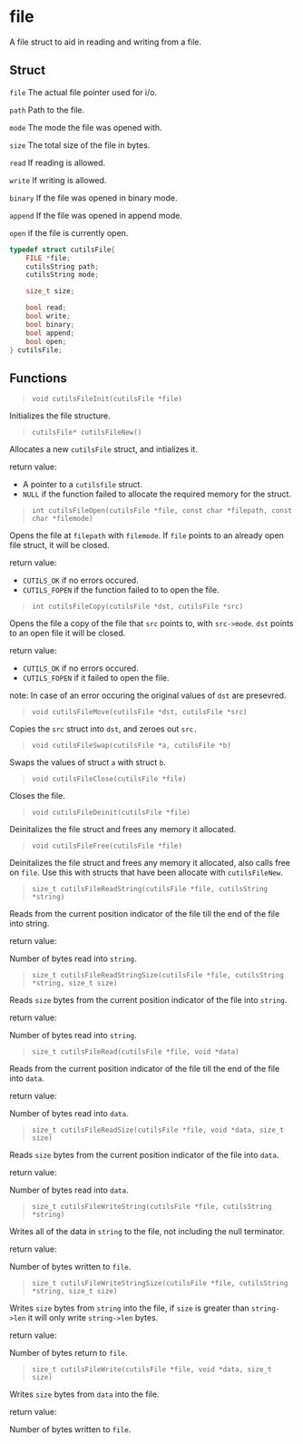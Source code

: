 # file

A file struct to aid in reading and writing from a file.

## Struct

`file` The actual file pointer used for i/o.

`path` Path to the file.

`mode` The mode the file was opened with.

`size` The total size of the file in bytes.

`read` If reading is allowed.

`write` If writing is allowed.

`binary` If the file was opened in binary mode.

`append` If the file was opened in append mode.

`open` if the file is currently open.

```c
typedef struct cutilsFile{
	FILE *file;
	cutilsString path;
	cutilsString mode;

	size_t size;

	bool read;
	bool write;
	bool binary;
	bool append;
	bool open;
} cutilsFile;
```

## Functions

>`void cutilsFileInit(cutilsFile *file)`

Initializes the file structure.

>`cutilsFile* cutilsFileNew()`

Allocates a new `cutilsFile` struct, and intializes it.

return value:

* A pointer to a `cutilsfile` struct.
* `NULL` if  the function failed to allocate the required memory for the struct.

>`int cutilsFileOpen(cutilsFile *file, const char *filepath, const char *filemode)`

Opens the file at `filepath` with `filemode`. If `file` points to an already open
file struct, it will be closed.

return value:

* `CUTILS_OK` if no errors occured.
* `CUTILS_FOPEN` if the function failed to to open the file.

>`int cutilsFileCopy(cutilsFile *dst, cutilsFile *src)`

Opens the file a copy of the file that `src` points to, with `src->mode`. `dst`
points to an open file it will be closed.

return value:

* `CUTILS_OK` if no errors occured.
* `CUTILS_FOPEN` if it failed to open the file.

note: In case of an error occuring the original values of `dst` are presevred.

>`void cutilsFileMove(cutilsFile *dst, cutilsFile *src)`

Copies the `src` struct into `dst`, and zeroes out `src.`

>`void cutilsFileSwap(cutilsFile *a, cutilsFile *b)`

Swaps the values of struct `a` with struct `b`.

>`void cutilsFileClose(cutilsFile *file)`

Closes the file.

>`void cutilsFileDeinit(cutilsFile *file)`

Deinitalizes the file struct and frees any memory it allocated.

>`void cutilsFileFree(cutilsFile *file)`

Deinitalizes the file struct and frees any memory it allocated, also calls free
on `file`. Use this with structs that have been allocate with `cutilsFileNew`.

>`size_t cutilsFileReadString(cutilsFile *file, cutilsString *string)`

Reads from the current position indicator of the file till the end of the file
into string.

return value:

Number of bytes read into `string`.

>`size_t cutilsFileReadStringSize(cutilsFile *file, cutilsString *string, size_t size)`

Reads `size` bytes from the current position indicator of the file into `string`.

return value:

Number of bytes read into `string`.

>`size_t cutilsFileRead(cutilsFile *file, void *data)`

Reads from the current position indicator of the file till the end of the file
into `data`.

return value:

Number of bytes read into `data`.

>`size_t cutilsFileReadSize(cutilsFile *file, void *data, size_t size)`

Reads `size` bytes from the current position indicator of the file into `data`.

return value:

Number of bytes read into `data`.

>`size_t cutilsFileWriteString(cutilsFile *file, cutilsString *string)`

Writes all of the data in `string` to the file, not including the null terminator.

return value:

Number of bytes written to `file`.

>`size_t cutilsFileWriteStringSize(cutilsFile *file, cutilsString *string, size_t size)`

Writes `size` bytes from `string` into the file, if `size` is greater than
`string->len` it will only write `string->len` bytes.

return value:

Number of bytes return to `file`.

>`size_t cutilsFileWrite(cutilsFile *file, void *data, size_t size)`

Writes `size` bytes from `data` into the file.

return value:

Number of bytes written to `file`.
